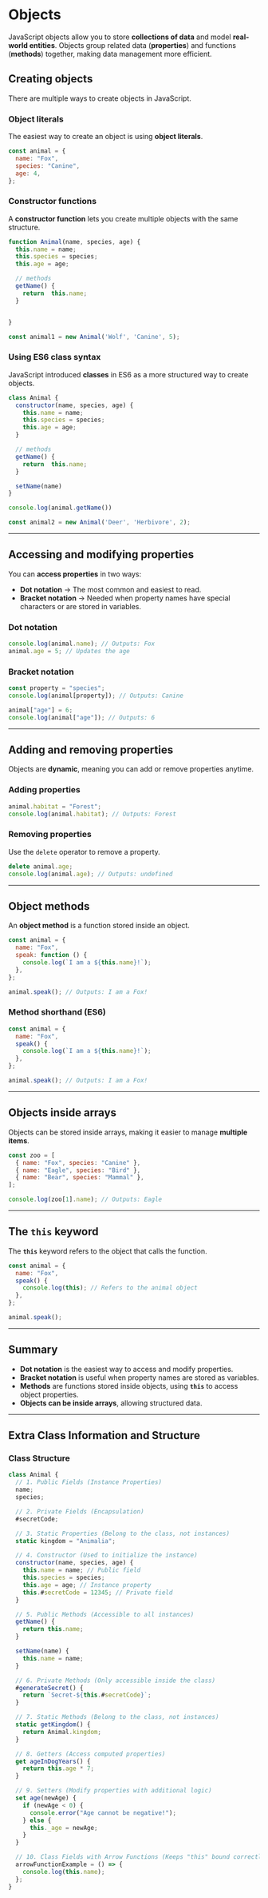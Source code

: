# Objects

JavaScript objects allow you to store **collections of data** and model **real-world entities**. Objects group related data (**properties**) and functions (**methods**) together, making data management more efficient.

## Creating objects

There are multiple ways to create objects in JavaScript.

### Object literals

The easiest way to create an object is using **object literals**.

```js
const animal = {
  name: "Fox",
  species: "Canine",
  age: 4,
};
```

### Constructor functions

A **constructor function** lets you create multiple objects with the same structure.

```js
function Animal(name, species, age) {
  this.name = name;
  this.species = species;
  this.age = age;

  // methods
  getName() {
    return  this.name;
  }


}

const animal1 = new Animal('Wolf', 'Canine', 5);
```

### Using ES6 class syntax

JavaScript introduced **classes** in ES6 as a more structured way to create objects.

```js
class Animal {
  constructor(name, species, age) {
    this.name = name;
    this.species = species;
    this.age = age;
  }

  // methods
  getName() {
    return  this.name;
  }

  setName(name)
}

console.log(animal.getName())

const animal2 = new Animal('Deer', 'Herbivore', 2);
```

---

## Accessing and modifying properties

You can **access properties** in two ways:

- **Dot notation** → The most common and easiest to read.
- **Bracket notation** → Needed when property names have special characters or are stored in variables.

### Dot notation

```js
console.log(animal.name); // Outputs: Fox
animal.age = 5; // Updates the age
```

### Bracket notation

```js
const property = "species";
console.log(animal[property]); // Outputs: Canine

animal["age"] = 6;
console.log(animal["age"]); // Outputs: 6
```

---

## Adding and removing properties

Objects are **dynamic**, meaning you can add or remove properties anytime.

### Adding properties

```js
animal.habitat = "Forest";
console.log(animal.habitat); // Outputs: Forest
```

### Removing properties

Use the `delete` operator to remove a property.

```js
delete animal.age;
console.log(animal.age); // Outputs: undefined
```

---

## Object methods

An **object method** is a function stored inside an object.

```js
const animal = {
  name: "Fox",
  speak: function () {
    console.log(`I am a ${this.name}!`);
  },
};

animal.speak(); // Outputs: I am a Fox!
```

### Method shorthand (ES6)

```js
const animal = {
  name: "Fox",
  speak() {
    console.log(`I am a ${this.name}!`);
  },
};

animal.speak(); // Outputs: I am a Fox!
```

---

## Objects inside arrays

Objects can be stored inside arrays, making it easier to manage **multiple items**.

```js
const zoo = [
  { name: "Fox", species: "Canine" },
  { name: "Eagle", species: "Bird" },
  { name: "Bear", species: "Mammal" },
];

console.log(zoo[1].name); // Outputs: Eagle
```

---

## The `this` keyword

The **`this`** keyword refers to the object that calls the function.

```js
const animal = {
  name: "Fox",
  speak() {
    console.log(this); // Refers to the animal object
  },
};

animal.speak();
```

---

## Summary

- **Dot notation** is the easiest way to access and modify properties.
- **Bracket notation** is useful when property names are stored as variables.
- **Methods** are functions stored inside objects, using **`this`** to access object properties.
- **Objects can be inside arrays**, allowing structured data.

---

## Extra Class Information and Structure

### Class Structure

```js
class Animal {
  // 1. Public Fields (Instance Properties)
  name;
  species;

  // 2. Private Fields (Encapsulation)
  #secretCode;

  // 3. Static Properties (Belong to the class, not instances)
  static kingdom = "Animalia";

  // 4. Constructor (Used to initialize the instance)
  constructor(name, species, age) {
    this.name = name; // Public field
    this.species = species;
    this.age = age; // Instance property
    this.#secretCode = 12345; // Private field
  }

  // 5. Public Methods (Accessible to all instances)
  getName() {
    return this.name;
  }

  setName(name) {
    this.name = name;
  }

  // 6. Private Methods (Only accessible inside the class)
  #generateSecret() {
    return `Secret-${this.#secretCode}`;
  }

  // 7. Static Methods (Belong to the class, not instances)
  static getKingdom() {
    return Animal.kingdom;
  }

  // 8. Getters (Access computed properties)
  get ageInDogYears() {
    return this.age * 7;
  }

  // 9. Setters (Modify properties with additional logic)
  set age(newAge) {
    if (newAge < 0) {
      console.error("Age cannot be negative!");
    } else {
      this._age = newAge;
    }
  }

  // 10. Class Fields with Arrow Functions (Keeps "this" bound correctly)
  arrowFunctionExample = () => {
    console.log(this.name);
  };
}
```
